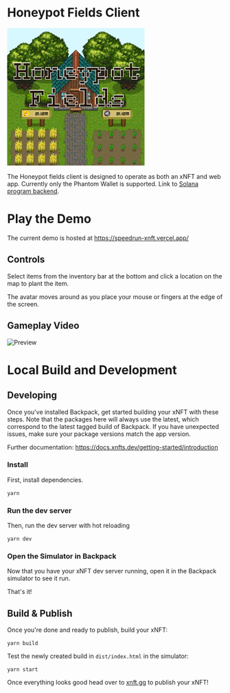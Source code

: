 # Honeypot Fields Client

![Preview](./assets/Preview.png)

The Honeypot fields client is designed to operate as both an xNFT and web app. Currently only the Phantom Wallet is supported. Link to [Solana program backend](https://github.com/blockiosaurus/speedrun-program).

# Play the Demo
The current demo is hosted at https://speedrun-xnft.vercel.app/

## Controls
Select items from the inventory bar at the bottom and click a location on the map to plant the item.

The avatar moves around as you place your mouse or fingers at the edge of the screen.

## Gameplay Video
![Preview](./assets/Final.gif)

# Local Build and Development

## Developing

Once you've installed Backpack, get started building your xNFT with these steps. Note that the packages here will always use the latest, which correspond to the latest tagged build of Backpack. If you have unexpected issues, make sure your package versions match the app version.

Further documentation: https://docs.xnfts.dev/getting-started/introduction

### Install

First, install dependencies.

```
yarn
```

### Run the dev server

Then, run the dev server with hot reloading

```
yarn dev
```

### Open the Simulator in Backpack

Now that you have your xNFT dev server running, open it in the Backpack simulator to see it run.

That's it!


## Build & Publish

Once you're done and ready to publish, build your xNFT:

```
yarn build
```

Test the newly created build in `dist/index.html` in the simulator:

```
yarn start
```

Once everything looks good head over to [xnft.gg](https://www.xnft.gg) to publish your xNFT!
